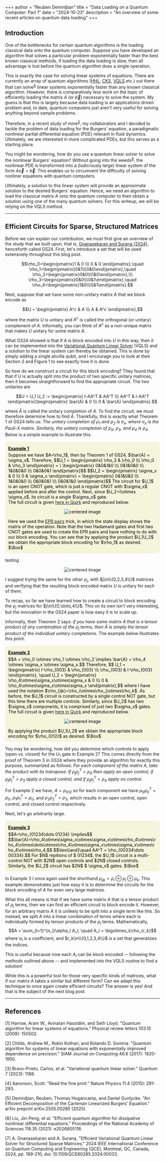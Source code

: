 +++
author = "Reuben Demirdjian"
title = "Data Loading on a Quantum Computer: Part 1"
date = "2024-10-23"
description = "An overview of some recent articles on quantum data loading"
+++

<script type="text/x-mathjax-config">
MathJax.Hub.Config({
  tex2jax: {
    inlineMath: [['$','$']],
    displayMath: [['$$','$$']],
    processEscapes: true,
    processEnvironments: true,
    skipTags: ['script', 'noscript', 'style', 'textarea', 'pre'],
    TeX: { equationNumbers: { autoNumber: "AMS" },
         extensions: ["AMSmath.js", "AMSsymbols.js"] }
  }
});
</script>

<script type="text/x-mathjax-config">
  MathJax.Hub.Queue(function() {
    // Fix <code> tags after MathJax finishes running. This is a
    // hack to overcome a shortcoming of Markdown. Discussion at
    // https://github.com/mojombo/jekyll/issues/199
    var all = MathJax.Hub.getAllJax(), i;
    for(i = 0; i < all.length; i += 1) {
        all[i].SourceElement().parentNode.className += ' has-jax';
    }
});
</script>

## Introduction

One of the bottlenecks for certain quantum algorithms is the loading classical data 
onto the quantum computer. Suppose you have developed an algorithm that 
solves a particular problem exponentially faster than the best known classical methods, 
if loading the data loading is slow, then all advantage is lost before the quantum algorithm does a single operation.

This is exactly the case for solving linear systems of equations. There are currently an array of quantum algorithms ([HHL](#1), [CKS](#2), [VQLS](#3) etc.) out there that can solve<sup>[4](#4)</sup> linear systems exponentially faster than any known classical algorithm. However, there is comparatively less work on the topic of efficiently loading the matrix $A$ (or $\vec{b}$) necessary to solve the system. My guess is that this is largely because data loading is an applications driven problem and, to date, quantum computers just aren't very useful for solving anything beyond sample problems.

Therefore, in a recent study of mine<sup>[5](#5)</sup>, my collaborators and I decided to tackle the problem of data loading for the Burgers' equation, a paradigmatic nonlinear partial differential equation (PDE) relevant in fluid dynamics. Ultimately, we are interested in more complicated PDEs, but this serves as a starting place. 

You might be wondering, how do you use a quantum linear solver to solve the nonlinear Burgers' equation? Without going into the weeds<sup>[6](#6)</sup>, the nonlinear PDE is transformed into a (ludicrously large) linear system of the form $A\vec{x}=\vec{b}$. This enables us to circumvent the difficulty of solving nonliner equations with quantum computers. 

Ultimately, a solution to this linear system will provide an approximate solution to the desired Burgers' equation. Hence, we need an algorithm to load the classical matrix $A$ onto the quantum computer to then obtain a solution using one of the many quantum solvers. For this writeup, we will be relying on the VQLS method. 

---

## Efficient Circuits for Sparse, Structured Matrices

Before we can explain our contribution, we must first give an overview of the study that we built upon, that is, [Gnanasekaran and Surana (2024)](#7), henceforth called GS24. First, let's introduce a set that will be used extensively throughout this blog post.

$$\rho_0=\begin{pmatrix}1 & 0 \\\ 0 & 0 \end{pmatrix},\quad \rho_1=\begin{pmatrix}0&1\\\0&0\end{pmatrix},\quad \rho_2=\begin{pmatrix}0&0\\\1&0\end{pmatrix},\\\ \rho_3=\begin{pmatrix}0&0\\\0&1\end{pmatrix},\quad \rho_4=\begin{pmatrix}1&0\\\0&1\end{pmatrix}.$$

Next, suppose that we have some non-unitary matrix $A$ that we block encode as

$$U = \begin{pmatrix} A^c & A \\\ A & A^c \end{pmatrix},$$

where the matrix $U$ is unitary and $A^c$ is called the orthogonal (or unitary) complement of $A$. Informally, you can think of $A^c$ as a non-unique matrix that makes $U$ unitary for some matrix $A$. 

What GS24 showed is that if $A$ is block encoded into $U$ in this way, then it can be implemented into the [Variational Quantum Linear Solver](#3) (VQLS) and a solution to the linear system can thereby be obtained. This is done by simply adding a single ancilla qubit, and I encourage you to look at their Section 2 and Figure 1 to see exactly how it is done.

So how do we construct a circuit for this block encoding? They found that that if $U$ is actually split into the product of two specific unitary matrices, then it becomes straightforward to find the appropriate circuit. The two unitaries are

$$U = U_1 U_2 := \begin{pmatrix} I-AA^T & AA^T \\\ AA^T & I-AA^T \end{pmatrix}\begin{pmatrix} \bar{A} & 0 \\\ 0 & \bar{A} \end{pmatrix}.$$

where $\bar{A}$ is called the unitary completion of $A$. To find the circuit, we must therefore determine how to find $\bar{A}$. Thankfully, this is exactly what Theorem 1 of GS24 tells us: *The unitary completion of $\rho_1$ and $\rho_2$ is $\sigma_x$, where $\sigma_x$ is the Pauli-X matrix. Similarly, the unitary completion of $\rho_0$, $\rho_3$, and $\rho_4$ is $\rho_4$.* Below is a simple example to illustrate this. 

<div style="border-radius: 10px; background: beige; padding: 10px; color: black">
	<h4 style="margin:0.3em 0"><u>Example 1</u></h4> 
	Suppose we have $A=\rho_1$, then by Theorem 1 of GS24, $\bar{A} = \sigma_x$. Therefore, 
	$$U_1 = \begin{pmatrix} \rho_3 & \rho_0 \\\ \rho_0 & \rho_3 \end{pmatrix} = \
	\begin{pmatrix} 0&0&1&0 \\\ 0&1&0&0 \\\ 1&0&0&0 \\\ 0&0&0&1 \end{pmatrix}$$
	$$U_2 = \begin{pmatrix} \sigma_x & 0 \\\ 0 & \sigma_x \end{pmatrix} =
	\begin{pmatrix} 0&1&0&0 \\\ 1&0&0&0 \\\ 0&0&0&1 \\\ 0&0&1&0  \end{pmatrix}$$ 
	The circuit for $U_1$ is an open CNOT gate, which is just a regular CNOT with $\sigma_x$ applied before and after the control. Next, since $U_2=I\otimes \sigma_x$, its circuit is a single $\sigma_x$ gate.  
	<br>
	The full circuit is given <a href="https://algassert.com/quirk#circuit={%22cols%22:[[%22H%22,%22H%22],[%22%E2%80%A2%22,1,%22X%22],[1,%22%E2%80%A2%22,1,%22X%22],[1,1,%22X%22],[1,1,%22X%22],[1,1,%22%E2%80%A2%22,%22X%22],[1,1,%22X%22]]}">here in Quirk</a> and reproduced below.  
	<br>
	<p class="aligncenter">
		<img src="/images/Example1.png" alt="centered image" /></p>
	<style>
	.aligncenter {
		text-align: center;
	}
	</style>	
	Here we used the <a href="https://github.com/Strilanc/Quirk/wiki/How-to-use-Quirk#view-the-unitary-matrix-of-a-circuit-via-the-state-channel-duality">EPR pairs</a> trick, in which the state display shows the matrix of the operation. Note that the two Hadamard gates and first two CNOT gates are used to create the EPR pairs and have nothing to do with our block encoding. You can see that by applying the product $U_1U_2$ we obtain the appropriate block encoding for $\rho_1$ as desired. $\Box$
</div>

testing
<br>
<p class="aligncenter">
	<img src="images/Example1.png" alt="centered image" /></p>
<style>
.aligncenter {
	text-align: center;
}
</style>

I suggest trying the same for the other $\rho_j$, with $j\in\\{0,2,3,4\\}$ matrices and verifying that the resulting block encoded matrix $U$ is unitary for each of them.

To recap, so far we have learned how to create a circuit to block encoding the $\rho_j$ matrices for $j\in\\{0,\dots,4\\}$. This on its own isn't very interesting, but the innovation in the GS24 paper is how easy it is to scale up.

Informally, their Theorem 2 says: *if you have some matrix $A$ that is a tensor product of any combination of the $\rho_j$ terms, then $\bar{A}$ is simply the tensor product of the individual unitary completions.* The example below illustrates this point.

<div style="border-radius: 10px; background: beige; padding: 10px; color: black">
	<h4 style="margin:0.3em 0"><u>Example 2</u></h4>
	$$A = \rho_0 \otimes \rho_1 \otimes \rho_2 \implies \bar{A} = \rho_4 \otimes \sigma_x \otimes \sigma_x.$$ Therefore,
	$$ U_1 = \begin{pmatrix} I-\rho_{003} & \rho_{003} \\\ \rho_{003} & I-\rho_{003} \end{pmatrix}, \quad U_2 = \begin{pmatrix} \rho_4\otimes\sigma_x\otimes\sigma_x & 0 \\\ 0 & \rho_4\otimes\sigma_x\otimes\sigma_x \end{pmatrix},$$
	where I have used the notation $\rho_{ijk}=\rho_i\otimes\rho_j\otimes\rho_k$. As before, the $U_1$ circuit is constructed by a single control NOT gate, but this time there are multiple controls. Similarly, since $U_2$ has two $\sigma_x$ components, it is comprised of just two $\sigma_x$ gates. The full circuit is given <a href="https://algassert.com/quirk#circuit={%22cols%22:[[%22H%22,%22H%22,%22H%22,%22H%22],[%22%E2%80%A2%22,1,1,1,%22X%22],[1,%22%E2%80%A2%22,1,1,1,%22X%22],[1,1,%22%E2%80%A2%22,1,1,1,%22X%22],[1,1,1,%22%E2%80%A2%22,1,1,1,%22X%22],[1,1,1,1,%22X%22,%22X%22],[1,1,1,1,1,%22X%22,%22X%22],[1,1,1,1,%22%E2%80%A2%22,%22%E2%80%A2%22,%22%E2%80%A2%22,%22X%22],[1,1,1,1,1,%22X%22,%22X%22]]}">here in Quirk</a> and reproduced below.  
	<br>
	<p class="aligncenter">
		<img src="/images/Example2.png" alt="centered image" /></p>
	<style>
	.aligncenter {
		text-align: center;
	}
	</style>	
	By applying the product $U_1U_2$ we obtain the appropriate block encoding for $\rho_{012}$ as desired. $\Box$
</div>

You may be wondering, how did you determine which controls to apply (open vs. closed) for the $U_1$ gate in Example 2? This comes directly from the proof of Theorem 3 in GS24 where they provide an algorithm for exactly this purpose, summarized as follows: *For each component of the matrix $A$, take the product with its transpose. If $\rho_j\rho_j^T = \rho_0$ then apply an open control, if $\rho_j\rho_j^T = \rho_3$ apply a closed control, and if $\rho_j\rho_j^T = \rho_4$ apply no control.* 

For Example 2 we have, $A=\rho_{012}$ so for each component we have $\rho_0\rho_0^T=\rho_0$, $\rho_1\rho_1^T=\rho_0$, and $\rho_2\rho_2^T=\rho_3$, which results in an open control, open control, and closed control respectively.

Next, let's go arbitrarily large. 

<div style="border-radius: 10px; background: beige; padding: 10px; color: black">
	<h4 style="margin:0.3em 0"><u>Example 3</u></h4>
	$$A=\rho_{01234\dots 01234} \implies$$ $$\bar{A}=\rho_4\otimes\sigma_x\otimes\sigma_x\otimes\rho_4\otimes\rho_4\otimes\dots\otimes\rho_4\otimes\sigma_x\otimes\sigma_x\otimes\rho_4\otimes\rho_4,$$
	$$\text{and}\quad AA^T = \rho_{00334\dots 00334}.$$
	For $N$ repitions of $ 01234$, the $U_1$ circuit is a multi-control NOT with $2N$ open controls and $2N$ closed controls. Similarly, the $U_2$ circuit has $2N$ $ \sigma_x$ gates. $\Box$
</div>

In Example 3 I once again used the shorthand $\rho_{ijk}=\rho_i\otimes\rho_j\otimes\rho_k$. This example demonstrates just how easy it is to determine the circuits for the block encoding of $A$ for even very large matrices.

What this all means is that if we have some matrix $A$ that is a tensor product of $\rho_j$ terms, then we can find an efficient circuit to block encode it. However, for an arbitrary matrix $A$ it is unlikely to be split into a single term like this. So instead, we split $A$ into a linear combination of terms where each is individually formed by tensor products of the $\rho_j$ terms. Mathematically, 
$$A = \sum_{l=1}^{n_l}\alpha_l A_l, \quad A_l = \bigotimes_k\rho_{r_k}$$ 
where $\alpha_l$ is a coefficient, and $r_k\in\\{0,1,2,3,4\\}$ is a set that generalizes the indices.  

This is useful because now each $A_l$ can be block encoded -- following the methods outlined above -- and implemented into the VQLS routine to find a solution! 

While this is a powerful tool for those very specific kinds of matrices, what if our matrix $A$ takes a similar but different form? Can we adapt this technique to once again create efficient circuits? The answer is yes! And that is the subject of the next blog post.

---


## References
<a id="1">[1]</a> 
Harrow, Aram W., Avinatan Hassidim, and Seth Lloyd. "Quantum algorithm for linear systems of equations." Physical review letters 103.15 (2009): 150502.

<a id="2">[2]</a> 
Childs, Andrew M., Robin Kothari, and Rolando D. Somma. "Quantum algorithm for systems of linear equations with exponentially improved dependence on precision." SIAM Journal on Computing 46.6 (2017): 1920-1950.

<a id="3">[3]</a> 
Bravo-Prieto, Carlos, et al. "Variational quantum linear solver." Quantum 7 (2023): 1188.

<a id="4">[4]</a> 
Aaronson, Scott. "Read the fine print." Nature Physics 11.4 (2015): 291-293.

<a id="5">[5]</a> 
Demirdjian, Reuben, Thomas Hogancamp, and Daniel Gunlycke. "An Efficient Decomposition of the Carleman Linearized Burgers' Equation." arXiv preprint arXiv:2505.00285 (2025).

<a id="6">[6]</a> 
Liu, Jin-Peng, et al. "Efficient quantum algorithm for dissipative nonlinear differential equations." Proceedings of the National Academy of Sciences 118.35 (2021): e2026805118.

<a id="7">[7]</a>
A. Gnanasekaran and A. Surana, "Efficient Variational Quantum Linear Solver for Structured Sparse Matrices," 2024 IEEE International Conference on Quantum Computing and Engineering (QCE), Montreal, QC, Canada, 2024, pp. 199-210, doi: 10.1109/QCE60285.2024.00033.